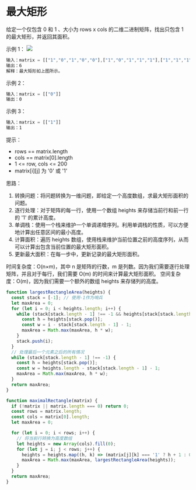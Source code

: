 # 最大矩形

给定一个仅包含 0 和 1 、大小为 rows x cols 的二维二进制矩阵，找出只包含 1 的最大矩形，并返回其面积。

示例 1：
![](https://assets.leetcode.com/uploads/2020/09/14/maximal.jpg)

```js
输入：matrix = [["1","0","1","0","0"],["1","0","1","1","1"],["1","1","1","1","1"],["1","0","0","1","0"]]
输出：6
解释：最大矩形如上图所示。
```

示例 2：

```js
输入：matrix = [["0"]]
输出：0
```

示例 3：

```js
输入：matrix = [["1"]]
输出：1
```

提示：

- rows == matrix.length
- cols == matrix[0].length
- 1 <= row, cols <= 200
- matrix[i][j] 为 '0' 或 '1'

思路：
1. 转换问题：将问题转换为一维问题，即给定一个高度数组，求最大矩形面积的问题。
2. 逐行处理：对于矩阵的每一行，使用一个数组 heights 来存储当前行和前一行的 '1' 的累计高度。
3. 单调栈：使用一个栈来维护一个单调递增序列。利用单调栈的性质，可以方便地计算出任意区间的最小高度。
4. 计算面积：遍历 heights 数组，使用栈来维护当前位置之前的高度序列，从而可以计算出包含当前位置的最大矩形面积。
5. 更新最大面积：在每一步中，更新记录的最大矩形面积。

时间复杂度：O(n×m)，其中 n 是矩阵的行数，m 是列数。因为我们需要逐行处理矩阵，并且对于每行，我们需要 O(m) 的时间来计算最大矩形面积。
空间复杂度：O(m)，因为我们需要一个额外的数组 heights 来存储列的高度。

```js
function largestRectangleArea(heights) {
  const stack = [-1]; // 使用-1作为哨兵
  let maxArea = 0;
  for (let i = 0; i < heights.length; i++) {
    while (stack[stack.length - 1] !== -1 && heights[stack[stack.length - 1]] >= heights[i]) {
      const h = heights[stack.pop()];
      const w = i - stack[stack.length - 1] - 1;
      maxArea = Math.max(maxArea, h * w);
    }
    stack.push(i);
  }
  // 处理最后一个元素之后的所有情况
  while (stack[stack.length - 1] !== -1) {
    const h = heights[stack.pop()];
    const w = heights.length - stack[stack.length - 1] - 1;
    maxArea = Math.max(maxArea, h * w);
  }
  return maxArea;
}

function maximalRectangle(matrix) {
  if (!matrix || matrix.length === 0) return 0;
  const rows = matrix.length;
  const cols = matrix[0].length;
  let maxArea = 0;

  for (let i = 0; i < rows; i++) {
    // 将当前行转换为高度数组
    let heights = new Array(cols).fill(0);
    for (let j = i; j < rows; j++) {
      heights = heights.map((h, k) => (matrix[j][k] === '1' ? h + 1 : 0));
      maxArea = Math.max(maxArea, largestRectangleArea(heights));
    }
  }
  return maxArea;
}
```
